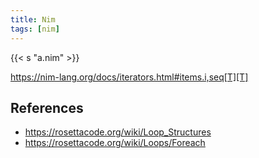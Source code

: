 ```yaml
---
title: Nim
tags: [nim]
---
```


{{< s "a.nim" >}}

<https://nim-lang.org/docs/iterators.html#items.i,seq[T][T]>

## References

- <https://rosettacode.org/wiki/Loop_Structures>
- <https://rosettacode.org/wiki/Loops/Foreach>
